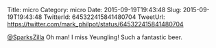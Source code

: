 Title: micro
Category: micro
Date: 2015-09-19T19:43:48
Slug: 2015-09-19T19:43:48
TwitterId: 645322415841480704
TweetUrl: https://twitter.com/mark_philpot/status/645322415841480704

[@SparksZilla](https://twitter.com/SparksZilla) Oh man! I miss Yeungling! Such a fantastic beer.